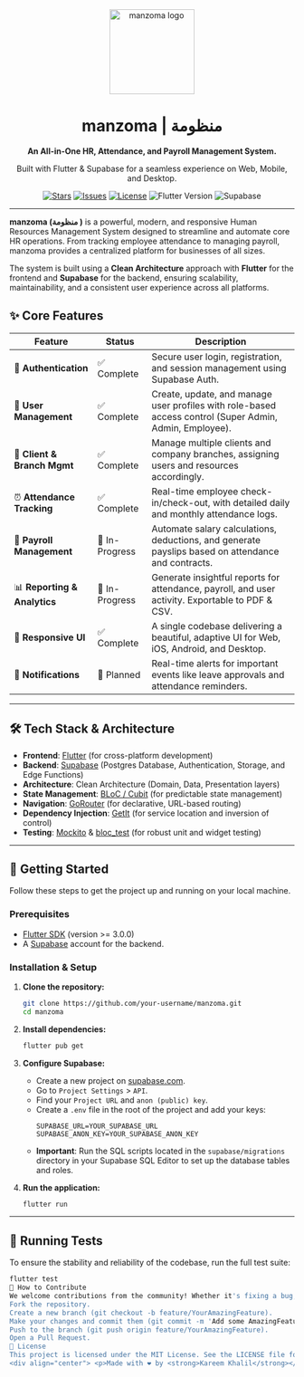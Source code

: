 <div align="center">

  <img src="[[https://raw.githubusercontent.com/MaiiMagdy/Book-My-Movie-App/master/assets/images/logo.png](https://github.com/kareemkhaalil/manzoma/blob/develop/assets/images/manzoma%20animation.gif?raw=true)](https://raw.githubusercontent.com/kareemkhaalil/manzoma/refs/heads/develop/assets/images/manzoma%20animation.gif)" alt="manzoma logo" width="150"/>

  <h1>manzoma | منظومة</h1>

  <p>
    <strong>An All-in-One HR, Attendance, and Payroll Management System.</strong>
  </p>
  <p>
    Built with Flutter & Supabase for a seamless experience on Web, Mobile, and Desktop.
  </p>

  <!-- Badges -->
  <p>
    <a href="https://github.com/kareemkhaalil/manzoma/stargazers"><img src="https://img.shields.io/github/stars/your-username/manzoma?style=for-the-badge&logo=github&color=C9CBFF&logoColor=D9E0EE&labelColor=302D41" alt="Stars"></a>
    <a href="https://github.com/kareemkhaalil/manzoma/issues"><img src="https://img.shields.io/github/issues/your-username/manzoma?style=for-the-badge&logo=github&color=F2CDCD&logoColor=D9E0EE&labelColor=302D41" alt="Issues"></a>
    <a href="https://github.com/kareemkhaalil/manzoma/blob/main/LICENSE"><img src="https://img.shields.io/github/license/your-username/manzoma?style=for-the-badge&logo=github&color=B5E8E0&logoColor=D9E0EE&labelColor=302D41" alt="License"></a>
    <img src="https://img.shields.io/badge/Flutter-3.x-blue?style=for-the-badge&logo=flutter" alt="Flutter Version">
    <img src="https://img.shields.io/badge/Supabase-Backend-green?style=for-the-badge&logo=supabase" alt="Supabase">
  </p>

</div>

---

**manzoma (منظومة )** is a powerful, modern, and responsive Human Resources Management System designed to streamline and automate core HR operations. From tracking employee attendance to managing payroll, manzoma provides a centralized platform for businesses of all sizes.

The system is built using a **Clean Architecture** approach with **Flutter** for the frontend and **Supabase** for the backend, ensuring scalability, maintainability, and a consistent user experience across all platforms.

## ✨ Core Features

| Feature                 | Status      | Description                                                                                             |
| ----------------------- | ----------- | ------------------------------------------------------------------------------------------------------- |
| 🔐 **Authentication**       | ✅ Complete | Secure user login, registration, and session management using Supabase Auth.                            |
| 👤 **User Management**      | ✅ Complete | Create, update, and manage user profiles with role-based access control (Super Admin, Admin, Employee). |
| 🏢 **Client & Branch Mgmt** | ✅ Complete | Manage multiple clients and company branches, assigning users and resources accordingly.                |
| ⏰ **Attendance Tracking**  | ✅ Complete | Real-time employee check-in/check-out, with detailed daily and monthly attendance logs.                 |
| 💸 **Payroll Management**  | 🚧 In-Progress | Automate salary calculations, deductions, and generate payslips based on attendance and contracts.      |
| 📊 **Reporting & Analytics**| 🚧 In-Progress | Generate insightful reports for attendance, payroll, and user activity. Exportable to PDF & CSV.      |
| 📱 **Responsive UI**        | ✅ Complete | A single codebase delivering a beautiful, adaptive UI for Web, iOS, Android, and Desktop.               |
| 🔔 **Notifications**        | 📅 Planned  | Real-time alerts for important events like leave approvals and attendance reminders.                   |

---

## 🛠️ Tech Stack & Architecture

-   **Frontend**: [Flutter](https://flutter.dev/ ) (for cross-platform development)
-   **Backend**: [Supabase](https://supabase.com/ ) (Postgres Database, Authentication, Storage, and Edge Functions)
-   **Architecture**: Clean Architecture (Domain, Data, Presentation layers)
-   **State Management**: [BLoC / Cubit](https://bloclibrary.dev/ ) (for predictable state management)
-   **Navigation**: [GoRouter](https://pub.dev/packages/go_router ) (for declarative, URL-based routing)
-   **Dependency Injection**: [GetIt](https://pub.dev/packages/get_it ) (for service location and inversion of control)
-   **Testing**: [Mockito](https://pub.dev/packages/mockito ) & [bloc_test](https://pub.dev/packages/bloc_test ) (for robust unit and widget testing)

---

## 🚀 Getting Started

Follow these steps to get the project up and running on your local machine.

### Prerequisites

-   [Flutter SDK](https://docs.flutter.dev/get-started/install ) (version >= 3.0.0)
-   A [Supabase](https://supabase.com ) account for the backend.

### Installation & Setup

1.  **Clone the repository:**
    ```bash
    git clone https://github.com/your-username/manzoma.git
    cd manzoma
    ```

2.  **Install dependencies:**
    ```bash
    flutter pub get
    ```

3.  **Configure Supabase:**
    -   Create a new project on [supabase.com](https://supabase.com ).
    -   Go to `Project Settings` > `API`.
    -   Find your `Project URL` and `anon (public) key`.
    -   Create a `.env` file in the root of the project and add your keys:
        ```env
        SUPABASE_URL=YOUR_SUPABASE_URL
        SUPABASE_ANON_KEY=YOUR_SUPABASE_ANON_KEY
        ```
    -   **Important**: Run the SQL scripts located in the `supabase/migrations` directory in your Supabase SQL Editor to set up the database tables and roles.

4.  **Run the application:**
    ```bash
    flutter run
    ```

---

## 🧪 Running Tests

To ensure the stability and reliability of the codebase, run the full test suite:

```bash
flutter test
🤝 How to Contribute
We welcome contributions from the community! Whether it's fixing a bug, adding a new feature, or improving documentation, your help is appreciated.
Fork the repository.
Create a new branch (git checkout -b feature/YourAmazingFeature).
Make your changes and commit them (git commit -m 'Add some AmazingFeature').
Push to the branch (git push origin feature/YourAmazingFeature).
Open a Pull Request.
📄 License
This project is licensed under the MIT License. See the LICENSE file for more details.
<div align="center"> <p>Made with ❤️ by <strong>Kareem Khalil</strong></p> </div> ```
